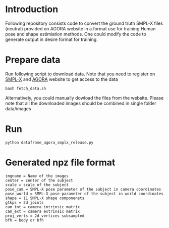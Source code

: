 # Introduction
Following repository consists code to convert the ground truth SMPL-X files (neutral) provided on AGORA website in a format use for training Human pose and shape estimiation methods. One could modify the code to generate output in desire format for training.

# Prepare data
Run following script to download data. Note that you need to register on [SMPL-X](https://smpl-x.is.tue.mpg.de/) and [AGORA](https://agora.is.tue.mpg.de/) website to get access to the data
```
bash fetch_data.sh
```
Alternatively, you could manually dowload the files from the website.
Please note that all the downloaded images should be combined in single folder data/images 

# Run

```
python dataframe_agora_smplx_release.py

```


# Generated npz file format
```
imgname = Name of the images
center = center of the subject
scale = scale of the subject
pose_cam = SMPL-X pose parameter of the subject in camera coordinates
pose_world = SMPL-X pose parameter of the subject in world coordinates
shape = 11 SMPL-X shape componenets
gtkps = 2d joints
cam_int = camera intrinsic matrix
cam_ext = camera extrinsic matrix
proj_verts = 2d vertices subsampled
bfh = body or bfh 
```